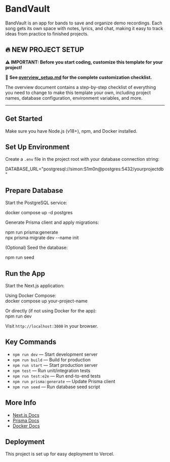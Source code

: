 # BandVault

BandVault is an app for bands to save and organize demo recordings. Each song gets its own space with notes, lyrics, and chat, making it easy to track ideas from practice to finished projects.

## 🔥 **NEW PROJECT SETUP**

**⚠️ IMPORTANT: Before you start coding, customize this template for your project!**

📖 **See [overview_setup.md](./overview_setup.md) for the complete customization checklist.**

The overview document contains a step-by-step checklist of everything you need to change to make this template your own, including project names, database configuration, environment variables, and more.

---

## Get Started

Make sure you have Node.js (v18+), npm, and Docker installed.

## Set Up Environment

Create a `.env` file in the project root with your database connection string:

<!-- ❗ CHANGE THIS: Replace database name in URL with your project name -->
DATABASE_URL="postgresql://simon:S1m0n@postgres:5432/yourprojectdb"

## Prepare Database

Start the PostgreSQL service:

docker compose up -d postgres

Generate Prisma client and apply migrations:

npm run prisma:generate  
npx prisma migrate dev --name init

(Optional) Seed the database:

npm run seed

## Run the App

Start the Next.js application:

Using Docker Compose:  
docker compose up your-project-name

Or directly (if not using Docker for the app):  
npm run dev

Visit `http://localhost:3000` in your browser.

## Key Commands

- `npm run dev` — Start development server  
- `npm run build` — Build for production  
- `npm run start` — Start production server  
- `npm test` — Run unit/integration tests  
- `npm run test:e2e` — Run end-to-end tests  
- `npm run prisma:generate` — Update Prisma client  
- `npm run seed` — Run database seed script  

## More Info

- [Next.js Docs](https://nextjs.org/docs)  
- [Prisma Docs](https://www.prisma.io/docs)  
- [Docker Docs](https://docs.docker.com)  

## Deployment

This project is set up for easy deployment to Vercel.
